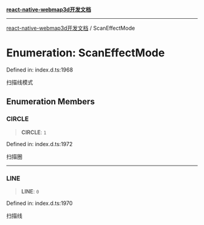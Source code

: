 [**react-native-webmap3d开发文档**](../README.md)

***

[react-native-webmap3d开发文档](../globals.md) / ScanEffectMode

# Enumeration: ScanEffectMode

Defined in: index.d.ts:1968

扫描线模式

## Enumeration Members

### CIRCLE

> **CIRCLE**: `1`

Defined in: index.d.ts:1972

扫描圈

***

### LINE

> **LINE**: `0`

Defined in: index.d.ts:1970

扫描线
